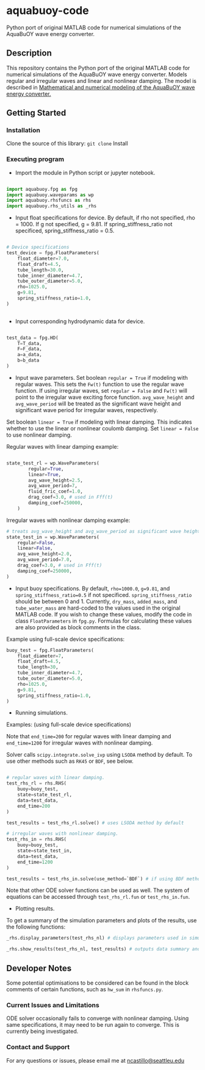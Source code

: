 # aquabuoy-code

Python port of original MATLAB code for numerical simulations of the AquaBuOY wave energy converter.

## Description

This repository contains the Python port of the original MATLAB code for numerical simulations of the AquaBuOY wave energy converter. Models regular and irregular waves and linear and nonlinear damping. The model is described in [Mathematical and numerical modeling of the AquaBuOY wave energy converter.](https://www.researchgate.net/publication/48776715_Mathematical_and_numerical_modeling_of_the_AquaBuOY_wave_energy_converter)

## Getting Started

### Installation

Clone the source of this library: `git clone`
Install

### Executing program

* Import the module in Python script or jupyter notebook.

``` python

import aquabuoy.fpg as fpg
import aquabuoy.waveparams as wp
import aquabuoy.rhsfuncs as rhs
import aquabuoy.rhs_utils as _rhs

```

* Input float specifications for device.
By default, if rho not specified, rho = 1000. If g not specified, g = 9.81. If spring_stiffness_ratio not specificed, spring_stiffness_ratio = 0.5.

``` python

# Device specifications
test_device = fpg.FloatParameters(
    float_diameter=7.0,
    float_draft=4.5,
    tube_length=30.0,
    tube_inner_diameter=4.7,
    tube_outer_diameter=5.0,
    rho=1025.0,
    g=9.81,
    spring_stiffness_ratio=1.0,
)
    
```

* Input corresponding hydrodynamic data for device.

``` python

test_data = fpg.HD(
    T=T_data,
    F=F_data,
    a=a_data,
    b=b_data
)

```

* Input wave parameters.
Set boolean `regular = True` if modeling with regular waves. This sets the `Fw(t)` function to use the regular wave function. If using irregular waves, set `regular = False` and `Fw(t)` will point to the irregular wave exciting force function. `avg_wave_height` and `avg_wave_period` will be treated as the significant wave height and significant wave period for irregular waves, respectively.

Set boolean `linear = True` if modeling with linear damping. This indicates whether to use the linear or nonlinear coulomb damping. Set `linear = False` to use nonlinear damping.

Regular waves with linear damping example:

``` python

state_test_rl = wp.WaveParameters(
        regular=True,
        linear=True,
        avg_wave_height=2.5,
        avg_wave_period=7,
        fluid_fric_coef=1.0,
        drag_coef=3.0, # used in Fff(t)
        damping_coef=250000,
    )
```

Irregular waves with nonlinear damping example:

``` python
# treats avg_wave_height and avg_wave_period as significant wave height and period
state_test_in = wp.WaveParameters(
    regular=False,
    linear=False,
    avg_wave_height=2.0,
    avg_wave_period=7.0,
    drag_coef=3.0, # used in Fff(t)
    damping_coef=250000,
)
```

* Input buoy specifications.
By default, `rho=1000.0`, `g=9.81`, and `spring_stiffness_ratio=0.5` if not specificed. `spring_stiffness_ratio` should be between 0 and 1. Currently, `dry_mass`, `added_mass`, and `tube_water_mass` are hard-coded to the values used in the original MATLAB code. If you wish to change these values, modify the code in class `FloatParameters` in `fpg.py`. Formulas for calculating these values are also provided as block comments in the class.

Example using full-scale device specifications:

``` python
buoy_test = fpg.FloatParameters(
    float_diameter=7,
    float_draft=4.5,
    tube_length=30,
    tube_inner_diameter=4.7,
    tube_outer_diameter=5.0,
    rho=1025.0,
    g=9.81,
    spring_stiffness_ratio=1.0,
)
```

* Running simulations.

Examples: (using full-scale device specifications)

Note that `end_time=200` for regular waves with linear damping and `end_time=1200` for irregular waves with nonlinear damping.

Solver calls `scipy.integrate.solve_ivp` using `LSODA` method by default. To use other methods such as `RK45` or `BDF`, see below.

``` python

# regular waves with linear damping.
test_rhs_rl = rhs.RHS(
    buoy=buoy_test,
    state=state_test_rl,
    data=test_data,
    end_time=200
)

test_results = test_rhs_rl.solve() # uses LSODA method by default

# irregular waves with nonlinear damping.
test_rhs_in = rhs.RHS(
    buoy=buoy_test,
    state=state_test_in,
    data=test_data,
    end_time=1200
)

test_results = test_rhs_in.solve(use_method=`BDF`) # if using BDF method

```

Note that other ODE solver functions can be used as well. The system of equations can be accessed through `test_rhs_rl.fun` or `test_rhs_in.fun`.

* Plotting results.

To get a summary of the simulation parameters and plots of the results, use the following functions:

``` python
_rhs.display_parameters(test_rhs_nl) # displays parameters used in simulation

_rhs.show_results(test_rhs_nl, test_results) # outputs data summary and plots

```

## Developer Notes

Some potential optimisations to be considered can be found in the block comments of certain functions, such as `hw_sum` in `rhsfuncs.py`.

### Current Issues and Limitations

ODE solver occasionally fails to converge with nonlinear damping. Using same specifications, it may need to be run again to converge. This is currently being investigated.

### Contact and Support

For any questions or issues, please email me at [ncastillo@seattleu.edu](ncastillo@seattleu.edu)
